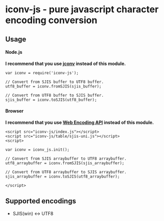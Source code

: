 iconv-js - pure javascript character encoding conversion
====================================================================

## Usage

#### Node.js

**I recommend that you use [jconv](https://github.com/narirou/jconv) instead of this module.**
    
    var iconv = require('iconv-js');
    
    // Convert from SJIS buffer to UTF8 buffer.
    utf8_buffer = iconv.fromSJIS(sjis_buffer);
    
    // Convert from UTF8 buffer to SJIS buffer.
    sjis_buffer = iconv.toSJIS(utf8_buffer);
    
    
        
#### Browser

**I recommend that you use [Web Encoding API](http://encoding.spec.whatwg.org/) instead of this module.**

    <script src="iconv-js/index.js"></script>
    <script src="iconv-js/table/sjis-uni.js"></script>
    <script>

    var iconv = iconv_js.init();
            
    // Convert from SJIS arraybuffer to UTF8 arraybuffer.
    utf8_arraybuffer = iconv.fromSJIS(sjis_arraybuffer);
    
    // Convert from UTF8 arraybuffer to SJIS arraybuffer.
    sjis_arraybuffer = iconv.toSJIS(utf8_arraybuffer);

    </script>
        
    

## Supported encodings

*   SJIS(win) <-> UTF8

